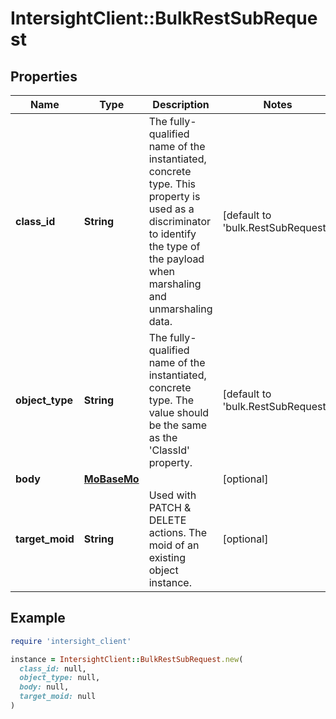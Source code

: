 # IntersightClient::BulkRestSubRequest

## Properties

| Name | Type | Description | Notes |
| ---- | ---- | ----------- | ----- |
| **class_id** | **String** | The fully-qualified name of the instantiated, concrete type. This property is used as a discriminator to identify the type of the payload when marshaling and unmarshaling data. | [default to &#39;bulk.RestSubRequest&#39;] |
| **object_type** | **String** | The fully-qualified name of the instantiated, concrete type. The value should be the same as the &#39;ClassId&#39; property. | [default to &#39;bulk.RestSubRequest&#39;] |
| **body** | [**MoBaseMo**](MoBaseMo.md) |  | [optional] |
| **target_moid** | **String** | Used with PATCH &amp; DELETE actions. The moid of an existing object instance. | [optional] |

## Example

```ruby
require 'intersight_client'

instance = IntersightClient::BulkRestSubRequest.new(
  class_id: null,
  object_type: null,
  body: null,
  target_moid: null
)
```

